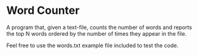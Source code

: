 # Word Counter

A program that, given a text-file, counts the number of words and reports the top N words 
ordered by the number of times they appear in the file.

Feel free to use the words.txt example file included to test the code.
